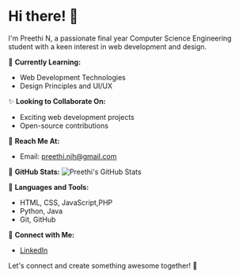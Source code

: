 # Hi there! 👋

I'm Preethi N, a passionate final year Computer Science Engineering student with a keen interest in web development and design.

🌱 **Currently Learning:**
- Web Development Technologies
- Design Principles and UI/UX

✨ **Looking to Collaborate On:**
- Exciting web development projects
- Open-source contributions

📧 **Reach Me At:**
- Email: preethi.njh@gmail.com

👀 **GitHub Stats:**
![Preethi's GitHub Stats](https://github-readme-stats.vercel.app/api?username=yourusername&show_icons=true&hide=prs&count_private=true&theme=radical)

🚀 **Languages and Tools:**
- HTML, CSS, JavaScript,PHP
- Python, Java
- Git, GitHub

🔗 **Connect with Me:**
- [LinkedIn](https://www.linkedin.com/in/preethi-n)


Let's connect and create something awesome together! 🚀
